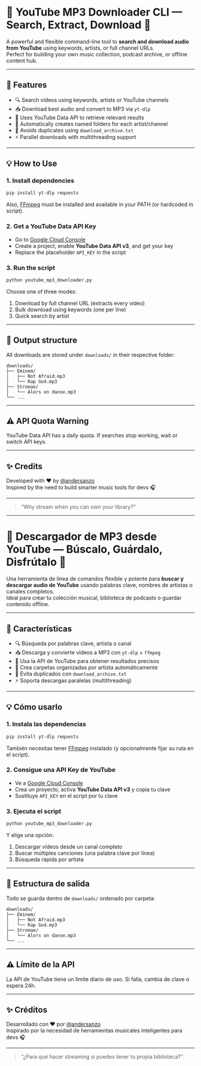 
# 🎵 YouTube MP3 Downloader CLI — Search, Extract, Download 💽

A powerful and flexible command-line tool to **search and download audio from YouTube** using keywords, artists, or full channel URLs.  
Perfect for building your own music collection, podcast archive, or offline content hub.

---

## 🚀 Features

- 🔍 Search videos using keywords, artists or YouTube channels
- 📥 Download best audio and convert to MP3 via `yt-dlp`
- 🧠 Uses YouTube Data API to retrieve relevant results
- 📁 Automatically creates named folders for each artist/channel
- 🛑 Avoids duplicates using `download_archive.txt`
- ⚡ Parallel downloads with multithreading support

---

## 💡 How to Use

### 1. Install dependencies

```bash
pip install yt-dlp requests
```

Also, [FFmpeg](https://ffmpeg.org/) must be installed and available in your PATH (or hardcoded in script).

### 2. Get a YouTube Data API Key

- Go to [Google Cloud Console](https://console.cloud.google.com/)
- Create a project, enable **YouTube Data API v3**, and get your key
- Replace the placeholder `API_KEY` in the script

### 3. Run the script

```bash
python youtube_mp3_downloader.py
```

Choose one of three modes:

1. Download by full channel URL (extracts every video)
2. Bulk download using keywords (one per line)
3. Quick search by artist

---

## 📁 Output structure

All downloads are stored under `downloads/` in their respective folder:

```
downloads/
├── Eminem/
│   ├── Not Afraid.mp3
│   └── Rap God.mp3
├── Stromae/
│   └── Alors on danse.mp3
└── ...
```

---

## ⚠️ API Quota Warning

YouTube Data API has a daily quota. If searches stop working, wait or switch API keys.

---

## ✨ Credits

Developed with ❤️ by [@andersanzo](https://github.com/andersanzo)  
Inspired by the need to build smarter music tools for devs 🎧

---

> “Why stream when you can own your library?”

---

# 🎵 Descargador de MP3 desde YouTube — Búscalo, Guárdalo, Disfrútalo 💽

Una herramienta de línea de comandos flexible y potente para **buscar y descargar audio de YouTube** usando palabras clave, nombres de artistas o canales completos.  
Ideal para crear tu colección musical, biblioteca de podcasts o guardar contenido offline.

---

## 🚀 Características

- 🔍 Búsqueda por palabras clave, artista o canal
- 📥 Descarga y convierte vídeos a MP3 con `yt-dlp` + `ffmpeg`
- 🧠 Usa la API de YouTube para obtener resultados precisos
- 📁 Crea carpetas organizadas por artista automáticamente
- 🛑 Evita duplicados con `download_archive.txt`
- ⚡ Soporta descargas paralelas (multithreading)

---

## 💡 Cómo usarlo

### 1. Instala las dependencias

```bash
pip install yt-dlp requests
```

También necesitas tener [FFmpeg](https://ffmpeg.org/) instalado (y opcionalmente fijar su ruta en el script).

### 2. Consigue una API Key de YouTube

- Ve a [Google Cloud Console](https://console.cloud.google.com/)
- Crea un proyecto, activa **YouTube Data API v3** y copia tu clave
- Sustituye `API_KEY` en el script por tu clave

### 3. Ejecuta el script

```bash
python youtube_mp3_downloader.py
```

Y elige una opción:

1. Descargar vídeos desde un canal completo
2. Buscar múltiples canciones (una palabra clave por línea)
3. Búsqueda rápida por artista

---

## 📁 Estructura de salida

Todo se guarda dentro de `downloads/` ordenado por carpeta:

```
downloads/
├── Eminem/
│   ├── Not Afraid.mp3
│   └── Rap God.mp3
├── Stromae/
│   └── Alors on danse.mp3
└── ...
```

---

## ⚠️ Límite de la API

La API de YouTube tiene un límite diario de uso. Si falla, cambia de clave o espera 24h.

---

## ✨ Créditos

Desarrollado con ❤️ por [@andersanzo](https://github.com/andersanzo)  
Inspirado por la necesidad de herramientas musicales inteligentes para devs 🎧

---

> “¿Para qué hacer streaming si puedes tener tu propia biblioteca?”
